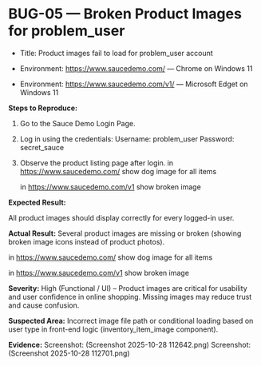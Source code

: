 # BUG-05 — Broken Product Images for problem_user

- Title: Product images fail to load for problem_user account

- Environment: https://www.saucedemo.com/ — Chrome on Windows 11

- Environment: https://www.saucedemo.com/v1/ — Microsoft Edget on Windows 11

**Steps to Reproduce:**

1. Go to the Sauce Demo Login Page.
2. Log in using the credentials:
   Username: problem_user
   Password: secret_sauce
3. Observe the product listing page after login.
   in https://www.saucedemo.com/ show dog image for all items

   in https://www.saucedemo.com/v1 show broken image

**Expected Result:**

All product images should display correctly for every logged-in user.

**Actual Result:**
Several product images are missing or broken (showing broken image icons instead of product photos).

in https://www.saucedemo.com/ show dog image for all items

in https://www.saucedemo.com/v1 show broken image

**Severity:**
High (Functional / UI) – Product images are critical for usability and user confidence in online shopping. Missing images may reduce trust and cause confusion.

**Suspected Area:**
Incorrect image file path or conditional loading based on user type in front-end logic (inventory_item_image component).

**Evidence:**
Screenshot: (Screenshot 2025-10-28 112642.png)
Screenshot: (Screenshot 2025-10-28 112701.png)
